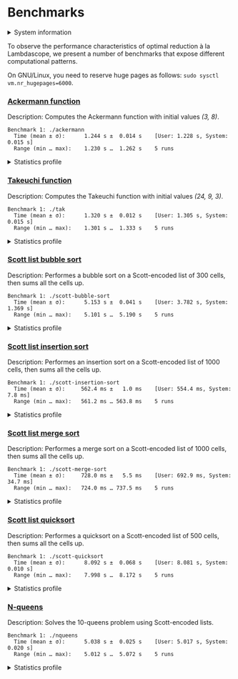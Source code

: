# Benchmarks

<details>
<summary>System information</summary>

```
                          ./+o+-       etiamz@etiamz
                  yyyyy- -yyyyyy+      OS: Ubuntu 24.04 noble
               ://+//////-yyyyyyo      Kernel: x86_64 Linux 6.8.0-60-generic
           .++ .:/++++++/-.+sss/`      Uptime: 16m
         .:++o:  /++++++++/:--:/-      Packages: 2799
        o:+o+:++.`..```.-/oo+++++/     Shell: bash 5.2.21
       .:+o:+o/.          `+sssoo+/    Resolution: 3840x2400
  .++/+:+oo+o:`             /sssooo.   DE: GNOME 46.7
 /+++//+:`oo+o               /::--:.   WM: Mutter
 \+/+o+++`o++o               ++////.   WM Theme: Adwaita
  .++.o+++oo+:`             /dddhhh.   GTK Theme: Yaru-red [GTK2/3]
       .+.o+oo:.          `oddhhhh+    Icon Theme: Yaru-red
        \+.++o+o``-````.:ohdhhhhh+     Font: Ubuntu Sans Bold 11 @wght=700
         `:o+++ `ohhhhhhhhyo++os:      Disk: 389G / 484G (85%)
           .o:`.syhhhhhhh/.oo++o`      CPU: AMD Ryzen 9 5900HX with Radeon Graphics @ 16x 4.68GHz
               /osyyyyyyo++ooo+++/     GPU: AMD/ATI Cezanne [Radeon Vega Series / Radeon Vega Mobile Series]
                   ````` +oo+++o\:     RAM: 5849MiB / 15388MiB
                          `oo++.
```

</details>

To observe the performance characteristics of optimal reduction à la Lambdascope, we present a number of benchmarks that expose different computational patterns.

On GNU/Linux, you need to reserve huge pages as follows: `sudo sysctl vm.nr_hugepages=6000`.

### [Ackermann function](ackermann.c)

Description: Computes the Ackermann function with initial values _(3, 8)_.

```
Benchmark 1: ./ackermann
  Time (mean ± σ):      1.244 s ±  0.014 s    [User: 1.228 s, System: 0.015 s]
  Range (min … max):    1.230 s …  1.262 s    5 runs
```

<details>
<summary>Statistics profile</summary>

```
   Family reductions: 5571998
        Commutations: 19508073
       Annihilations: 2025
          Expansions: 2785999
     Cell operations: 12538012
  Barrier operations: 4179998
  Total interactions: 44586105
 Garbage collections: 44575980
  Delimiter mergings: 2788012
Delimiter extrusions: 4182018
      Total rewrites: 96132115
    Bookkeeping work: 17.40%
     Max duplicators: 1026
      Max delimiters: 3071
     Max total nodes: 4182102
```

</details>

### [Takeuchi function](tak.c)

Description: Computes the Takeuchi function with initial values _(24, 9, 3)_.

```
Benchmark 1: ./tak
  Time (mean ± σ):      1.320 s ±  0.012 s    [User: 1.305 s, System: 0.015 s]
  Range (min … max):    1.301 s …  1.333 s    5 runs
```

<details>
<summary>Statistics profile</summary>

```
   Family reductions: 4666911
        Commutations: 22878891
       Annihilations: 1780801
          Expansions: 1555637
     Cell operations: 5833638
  Barrier operations: 4507471
  Total interactions: 41223349
 Garbage collections: 43150388
  Delimiter mergings: 6326998
Delimiter extrusions: 3792105
      Total rewrites: 94492840
    Bookkeeping work: 27.44%
     Max duplicators: 181
      Max delimiters: 363
     Max total nodes: 3889531
```

</details>

### [Scott list bubble sort](scott-bubble-sort.c)

Description: Performes a bubble sort on a Scott-encoded list of 300 cells, then sums all the cells up.

```
Benchmark 1: ./scott-bubble-sort
  Time (mean ± σ):      5.153 s ±  0.041 s    [User: 3.782 s, System: 1.369 s]
  Range (min … max):    5.101 s …  5.190 s    5 runs
```

<details>
<summary>Statistics profile</summary>

```
   Family reductions: 632709
        Commutations: 151741683
       Annihilations: 27897016
          Expansions: 135752
     Cell operations: 271498
  Barrier operations: 14221657
  Total interactions: 194900315
 Garbage collections: 1586221
  Delimiter mergings: 362394
Delimiter extrusions: 1528812
      Total rewrites: 198377742
    Bookkeeping work: 9.62%
     Max duplicators: 269102
      Max delimiters: 13633506
     Max total nodes: 148546215
```

</details>

### [Scott list insertion sort](scott-insertion-sort.c)

Description: Performes an insertion sort on a Scott-encoded list of 1000 cells, then sums all the cells up.

```
Benchmark 1: ./scott-insertion-sort
  Time (mean ± σ):     562.4 ms ±   1.0 ms    [User: 554.4 ms, System: 7.8 ms]
  Range (min … max):   561.2 ms … 563.8 ms    5 runs
```

<details>
<summary>Statistics profile</summary>

```
   Family reductions: 4015006
        Commutations: 12009008
       Annihilations: 1498500
          Expansions: 1003003
     Cell operations: 1500500
  Barrier operations: 4509500
  Total interactions: 24535517
 Garbage collections: 9021015
  Delimiter mergings: 4502500
Delimiter extrusions: 4998999
      Total rewrites: 43058031
    Bookkeeping work: 51.13%
     Max duplicators: 6000
      Max delimiters: 9998
     Max total nodes: 1004309
```

</details>

### [Scott list merge sort](scott-merge-sort.c)

Description: Performes a merge sort on a Scott-encoded list of 1000 cells, then sums all the cells up.

```
Benchmark 1: ./scott-merge-sort
  Time (mean ± σ):     728.0 ms ±   5.5 ms    [User: 692.9 ms, System: 34.7 ms]
  Range (min … max):   724.0 ms … 737.5 ms    5 runs
```

<details>
<summary>Statistics profile</summary>

```
   Family reductions: 223404
        Commutations: 23751210
       Annihilations: 5501217
          Expansions: 40746
     Cell operations: 28931
  Barrier operations: 1510973
  Total interactions: 31056481
 Garbage collections: 468952
  Delimiter mergings: 181954
Delimiter extrusions: 9893731
      Total rewrites: 41601118
    Bookkeeping work: 72.38%
     Max duplicators: 18301
      Max delimiters: 2192155
     Max total nodes: 7562658
```

</details>

### [Scott list quicksort](scott-quicksort.c)

Description: Performes a quicksort on a Scott-encoded list of 500 cells, then sums all the cells up.

```
Benchmark 1: ./scott-quicksort
  Time (mean ± σ):      8.092 s ±  0.068 s    [User: 8.081 s, System: 0.010 s]
  Range (min … max):    7.998 s …  8.172 s    5 runs
```

<details>
<summary>Statistics profile</summary>

```
   Family reductions: 3008506
        Commutations: 345818524
       Annihilations: 86947260
          Expansions: 629252
     Cell operations: 749500
  Barrier operations: 3753004
  Total interactions: 440906046
 Garbage collections: 3792034
  Delimiter mergings: 2877245
Delimiter extrusions: 173031257
      Total rewrites: 620606582
    Bookkeeping work: 83.99%
     Max duplicators: 3006
      Max delimiters: 289505
     Max total nodes: 1054653
```

</details>

### [N-queens](nqueens.c)

Description: Solves the 10-queens problem using Scott-encoded lists.

```
Benchmark 1: ./nqueens
  Time (mean ± σ):      5.038 s ±  0.025 s    [User: 5.017 s, System: 0.020 s]
  Range (min … max):    5.012 s …  5.072 s    5 runs
```

<details>
<summary>Statistics profile</summary>

```
   Family reductions: 16117939
        Commutations: 145688549
       Annihilations: 28099944
          Expansions: 3158690
     Cell operations: 11692140
  Barrier operations: 18373645
  Total interactions: 223130907
 Garbage collections: 96931927
  Delimiter mergings: 11461070
Delimiter extrusions: 32325233
      Total rewrites: 363849137
    Bookkeeping work: 33.40%
     Max duplicators: 19141
      Max delimiters: 20168
     Max total nodes: 6221044
```

</details>
